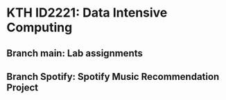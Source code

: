# KTH ID2221: Data Intensive Computing


## Branch main: Lab assignments

## Branch Spotify: Spotify Music Recommendation Project
